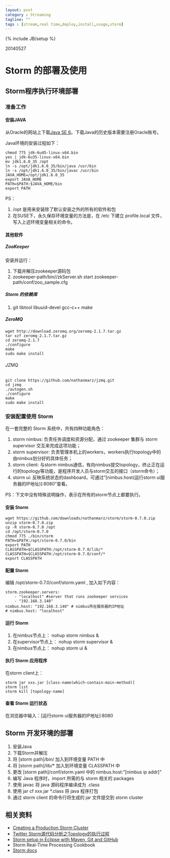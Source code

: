 ```yaml
---
layout: post
category : Streaming
tagline: ""
tags : [stream,real time,deploy,install,usage,storm]
---
```

{% include JB/setup %}

20140527
# Storm 的部署及使用
## Storm程序执行环境部署
### 准备工作
#### 安装JAVA
从Oracle的网站上下载[Java SE 6](http://www.oracle.com/technetwork/java/javasebusiness/downloads/java-archive-downloads-javase6-419409.html)。下载Java的历史版本需要注册Oracle账号。

Java环境的安装过程如下：

    chmod 775 jdk-6u45-linux-x64.bin
    yes | jdk-6u35-linux-x64.bin
    mv jdk1.6.0_35 /opt
    ln -s /opt/jdk1.6.0_35/bin/java /usr/bin
    ln -s /opt/jdk1.6.0_35/bin/javac /usr/bin
    JAVA_HOME=/opt/jdk1.6.0_35
    export JAVA_HOME
    PATH=$PATH:$JAVA_HOME/bin
    export PATH

PS：
1. /opt 是用来安装除了默认安装之外的所有的软件和包
2. 在SUSE下，永久保存环境变量的方法是，在 /etc 下建立 profile.local 文件，写入上述环境变量相关的命令。

#### 其他软件
##### ZooKeeper
安装并运行：

1. 下载并解压zookeeper源码包
2. zookeeper-path/bin//zkServer.sh start zookeeper-path/conf/zoo_sample.cfg

##### Storm 的依赖库
1. git libtool libuuid-devel gcc-c++ make 

##### ZeroMQ

    wget http://download.zeromq.org/zeromq-2.1.7.tar.gz
    tar xzf zeromq-2.1.7.tar.gz
    cd zeromq-2.1.7
    ./configure
    make
    sudo make install

###### JZMQ

    git clone https://github.com/nathanmarz/jzmq.git
    cd jzmq
    ./autogen.sh
    ./configure
    make
    sudo make install

### 安装配置使用 Storm
在一套完整的 Storm 系统中，共有四种功能角色：

1. storm nimbus: 负责任务调度和资源分配，通过 zookeeper 集群与 storm supervisor 交互来完成这项功能；
2. storm supervisor: 负责管理本机上的workers，workers执行topology中的由nimbus划分好的具体任务；
3. storm client: 与storm nimbus通信，有向nimbus提交topology，终止正在运行的topology等功能，是程序开发人员与storm交互的接口（storm命令）；
4. storm ui: 反映系统状态的dashboard，可通过“[nimbus.host(运行storm ui服务器的IP地址)]:8080”查看。

PS：下文中没有特殊说明操作，表示在所有的storm节点上都要执行。

#### 安装 Storm

    wget https://github.com/downloads/nathanmarz/storm/storm-0.7.0.zip
    unzip storm-0.7.0.zip
    cp -R storm-0.7.0 /opt
    cd /opt/storm-0.7.0
    chmod 775 ./bin/storm
    PATH=$PATH:/opt/storm-0.7.0/bin
    export PATH
    CLASSPATH=$CLASSPATH:/opt/storm-0.7.0/lib/*
    CLASSPATH=$CLASSPATH:/opt/storm-0.7.0/conf/*
    export CLASSPATH

#### 配置 Storm
编辑 /opt/storm-0.7.0/conf/storm.yaml , 加入如下内容：

    storm.zookeeper.servers:
        - "localhost" #server that runs zookeeper services
        - "192.168.3.140"
    nimbus.host: "192.168.3.140" # nimbus所在服务器的IP地址
    # nimbus.host: "localhost"

#### 运行 Storm

1. 在nimbus节点上： nohup storm nimbus &
2. 在supervisor节点上： nohup storm supervisor &
3. 在nimbus节点上： nohup storm ui &

#### 执行 Storm 应用程序
在storm client上：

    storm jar xxx.jar [class-name(which-contain-main-method)]
    storm list
    storm kill [topology-name]

#### 查看 Storm 运行状态
在浏览器中输入：[运行storm ui服务器的IP地址]:8080

## Storm 开发环境的部署

1. 安装Java
2. 下载Storm并解压
3. 将 [storm path]/bin/ 加入到环境变量 PATH 中
4. 将 [storm path]/lib/* 加入到环境变量 CLASSPATH 中
5. 更改 [storm path]/conf/storm.yaml 中的 nimbus.host:"[nimbus ip addr]"
6. 编写 Java 程序时，import 所需的与 storm 相关的 packages
7. 使用 javac 将 java 源码程序编译成为 .class
8. 使用 jar cf xxx.jar *.class 将 java 程序打包
9. 通过 storm client 的命令行将生成的 jar 文件提交到 storm cluster

## 相关资料

- [Creating a Production Storm Cluster](http://tutorials.github.io/pages/creating-a-production-storm-cluster.html)
- [Twitter Storm源代码分析之Topology的执行过程](http://xumingming.sinaapp.com/647/twitter-storm-code-analysis-topology-execution/)
- [Storm setup in Eclipse with Maven, Git and GitHub](https://github.com/mbonaci/mbo-storm/wiki/Storm-setup-in-Eclipse-with-Maven,-Git-and-GitHub)
- Storm Real-Time Processing Cookbook
- [Storm docs](http://storm.incubator.apache.org/documentation)
